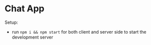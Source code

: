 #  Chat App

Setup:
- run ```npm i && npm start``` for both client and server side to start the development server

